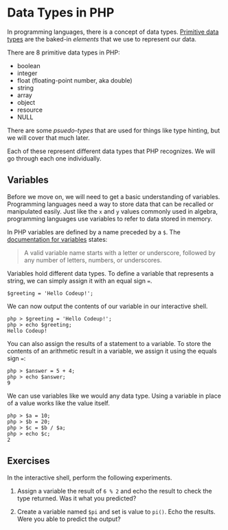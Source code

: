 # Data Types in PHP

In programming languages, there is a concept of data types.  [Primitive data types](http://en.wikipedia.org/wiki/Primitive_data_type) are the baked-in _elements_ that we use to represent our data.

There are 8 primitive data types in PHP:

* boolean
* integer
* float (floating-point number, aka double)
* string
* array
* object
* resource
* NULL

There are some _psuedo-types_ that are used for things like type hinting, but we will cover that much later.

Each of these represent different data types that PHP recognizes.  We will go through each one individually.

## Variables

Before we move on, we will need to get a basic understanding of variables.  Programming languages need a way to store data that can be recalled or manipulated easily.  Just like the `x` and `y` values commonly used in algebra, programming languages use variables to refer to data stored in memory.

In PHP variables are defined by a name preceded by a `$`.  The [documentation for variables](http://www.php.net/manual/en/language.variables.basics.php) states:

>  A valid variable name starts with a letter or underscore, followed by any number of letters, numbers, or underscores.

Variables hold different data types.  To define a variable that represents a string, we can simply assign it with an equal sign `=`.

	$greeting = 'Hello Codeup!';

We can now output the contents of our variable in our interactive shell.

	php > $greeting = 'Hello Codeup!';
	php > echo $greeting;
	Hello Codeup!

You can also assign the results of a statement to a variable. To store the contents of an arithmetic result in a variable, we assign it using the equals sign `=`:

	php > $answer = 5 + 4;
	php > echo $answer;
	9

We can use variables like we would any data type.  Using a variable in place of a value works like the value itself.

	php > $a = 10;
	php > $b = 20;
	php > $c = $b / $a;
	php > echo $c;
	2

## Exercises

In the interactive shell, perform the following experiments.

1. Assign a variable the result of `6 % 2` and echo the result to check the type returned.  Was it what you predicted?

1. Create a variable named `$pi` and set is value to `pi()`.  Echo the results.  Were you able to predict the output?

